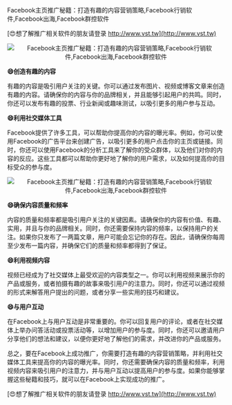 Facebook主页推广秘籍：打造有趣的内容营销策略,Facebook行销软件,Facebook出海,Facebook群控软件

[😍想了解推广相关软件的朋友请登录 http://www.vst.tw](http://www.vst.tw)

 <center><img src="https://vst.tw/MP4/tuiguang/png/0.png" alt="Facebook主页推广秘籍：打造有趣的内容营销策略,Facebook行销软件,Facebook出海,Facebook群控软件"></center>

**😄创造有趣的内容**

有趣的内容是吸引用户关注的关键。你可以通过发布图片、视频或博客文章来创造有趣的内容。请确保你的内容与你的品牌相关，并且能够引起用户的共鸣。同时，你还可以发布有趣的投票、行业新闻或趣味测试，以吸引更多的用户参与互动。

**😄利用社交媒体工具**

Facebook提供了许多工具，可以帮助你提高你的内容的曝光率。例如，你可以使用Facebook的广告平台来创建广告，以吸引更多的用户点击你的主页或链接。同时，你还可以使用Facebook的分析工具来了解你的受众群体，以及他们对你的内容的反应。这些工具都可以帮助你更好地了解你的用户需求，以及如何提高你的目标受众的参与度。

 <center><img src="https://vst.tw/MP4/tuiguang/png/3.png" alt="Facebook主页推广秘籍：打造有趣的内容营销策略,Facebook行销软件,Facebook出海,Facebook群控软件"></center>

**😄确保内容质量和频率**

内容的质量和频率都是吸引用户关注的关键因素。请确保你的内容有价值、有趣、实用，并且与你的品牌相关。同时，你还需要保持内容的频率，以保持用户的关注。如果你只发布了一两篇文章，用户可能会忘记你的存在。因此，请确保你每周至少发布一篇内容，并确保它们的质量和频率都得到了保证。

**😄利用视频内容**

视频已经成为了社交媒体上最受欢迎的内容类型之一。你可以利用视频来展示你的产品或服务，或者拍摄有趣的故事来吸引用户的注意力。同时，你还可以通过视频的形式来解答用户提出的问题，或者分享一些实用的技巧和建议。

**😄与用户互动**

在Facebook上与用户互动是非常重要的。你可以回复用户的评论，或者在社交媒体上举办问答活动或投票活动等，以增加用户的参与度。同时，你还可以邀请用户分享他们的想法和建议，以便你更好地了解他们的需求，并改进你的产品或服务。

总之，要在Facebook上成功推广，你需要打造有趣的内容营销策略，并利用社交媒体工具来提高你的内容的曝光率。同时，你还需要确保内容的质量和频率，利用视频内容来吸引用户的注意力，并与用户互动以提高用户的参与度。如果你能够掌握这些秘籍和技巧，就可以在Facebook上实现成功的推广。

[😍想了解推广相关软件的朋友请登录 http://www.vst.tw](http://www.vst.tw)



